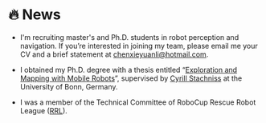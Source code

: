 
<span id="news"></span>

# 🔥 News

- I'm recruiting master's and Ph.D. students in robot perception and navigation.
  If you’re interested in joining my team, please email me your CV and a brief statement at chenxieyuanli@hotmail.com.
 
- I obtained my Ph.D. degree with a thesis entitled “[Exploration and Mapping with Mobile Robots](https://hdl.handle.net/20.500.11811/10228)”, supervised by [Cyrill Stachniss](https://www.ipb.uni-bonn.de/people/cyrill-stachniss/index.html) at the University of Bonn, Germany.

- I was a member of the Technical Committee of RoboCup Rescue Robot League ([RRL](https://rrl.robocup.org/)).



